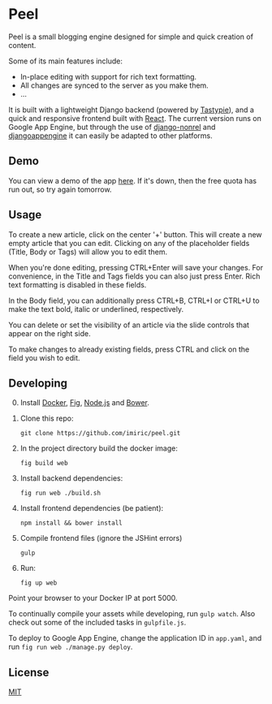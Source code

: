 Peel
====

Peel is a small blogging engine designed for simple and quick creation of
content.

Some of its main features include:

* In-place editing with support for rich text formatting.
* All changes are synced to the server as you make them.
* ...

It is built with a lightweight Django backend (powered by
[Tastypie](http://tastypieapi.org/)), and a quick and responsive frontend
built with [React](http://facebook.github.io/react/). The current version
runs on Google App Engine, but through the use of
[django-nonrel](http://django-nonrel.org/) and
[djangoappengine](http://www.allbuttonspressed.com/projects/djangoappengine)
it can easily be adapted to other platforms.


Demo
----

You can view a demo of the app [here](http://peel-demo.appspot.com/). If it's
down, then the free quota has run out, so try again tomorrow.


Usage
-----

To create a new article, click on the center '+' button. This will create a
new empty article that you can edit. Clicking on any of the placeholder
fields (Title, Body or Tags) will allow you to edit them.

When you're done editing, pressing CTRL+Enter will save your changes. For
convenience, in the Title and Tags fields you can also just press Enter.
Rich text formatting is disabled in these fields.

In the Body field, you can additionally press CTRL+B, CTRL+I or CTRL+U to
make the text bold, italic or underlined, respectively.

You can delete or set the visibility of an article via the slide controls that
appear on the right side.

To make changes to already existing fields, press CTRL and click on the field
you wish to edit.


Developing
----------

0. Install [Docker](https://www.docker.io/), [Fig](http://www.fig.sh/),
   [Node.js](http://nodejs.org/) and [Bower](http://bower.io/).

1. Clone this repo:
   ```
   git clone https://github.com/imiric/peel.git
   ```

2. In the project directory build the docker image:
   ```
   fig build web
   ```

3. Install backend dependencies:
   ```
   fig run web ./build.sh
   ```

4. Install frontend dependencies (be patient):
   ```
   npm install && bower install
   ```

5. Compile frontend files (ignore the JSHint errors)
   ```
   gulp
   ```

6. Run:
   ```
   fig up web
   ```
Point your browser to your Docker IP at port 5000.

To continually compile your assets while developing, run `gulp watch`. Also
check out some of the included tasks in `gulpfile.js`.

To deploy to Google App Engine, change the application ID in `app.yaml`, and
run `fig run web ./manage.py deploy`.


License
-------

[MIT](LICENSE)
